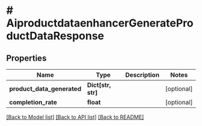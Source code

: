 # # AiproductdataenhancerGenerateProductDataResponse


## Properties 


Name | Type | Description | Notes
------------ | ------------- | ------------- | -------------
**product_data_generated**| **Dict[str, str]** |   | [optional]
**completion_rate**| **float** |   | [optional]


[[Back to Model list]](../../README.md#models) [[Back to API list]](../../README.md#endpoints) [[Back to README]](../../README.md)

